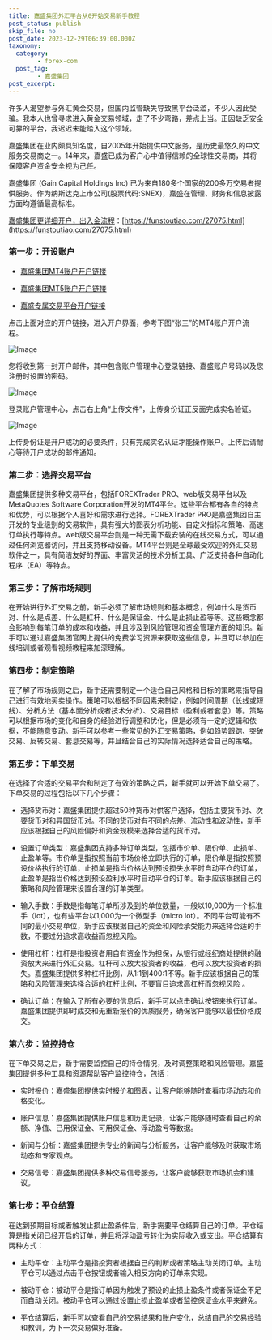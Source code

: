 ```yaml
---
title: 嘉盛集团外汇平台从0开始交易新手教程
post_status: publish
skip_file: no
post_date: 2023-12-29T06:39:00.000Z
taxonomy:
  category:
        - forex-com
  post_tag:
        - 嘉盛集团
post_excerpt: 
---
```

许多人渴望参与外汇黄金交易，但国内监管缺失导致黑平台泛滥，不少人因此受骗。我本人也曾寻求进入黄金交易领域，走了不少弯路，差点上当。正因缺乏安全可靠的平台，我迟迟未能踏入这个领域。

嘉盛集团在业内颇具知名度，自2005年开始提供中文服务，是历史最悠久的中文服务交易商之一。14年来，嘉盛已成为客户心中值得信赖的全球性交易商，其将保障客户资金安全视为己任。

嘉盛集团 (Gain Capital Holdings Inc) 已为来自180多个国家的200多万交易者提供服务。作为纳斯达克上市公司(股票代码:SNEX)，嘉盛在管理、财务和信息披露方面均遵循最高标准。

[嘉盛集团更详细开户，出入金流程](https://funstoutiao.com/27075.html)：[https://funstoutiao.com/27075.html](https://funstoutiao.com/27075.html)

### 第一步：开设账户

* [嘉盛集团MT4账户开户链接](https://s.ssgg.net/jsmt4)

* [嘉盛集团MT5账户开户链接](https://s.ssgg.net/jsmt5)

* [嘉盛专属交易平台开户链接](https://s.ssgg.net/js)

点击上面对应的开户链接，进入开户界面，参考下图“张三”的MT4账户开户流程。

![Image](https://prod-files-secure.s3.us-west-2.amazonaws.com/39ed1227-6d7d-4570-be36-9ccd4a2c4241/7a167aea-686b-400d-af59-4e18eb607a40/640.png?X-Amz-Algorithm=AWS4-HMAC-SHA256&X-Amz-Content-Sha256=UNSIGNED-PAYLOAD&X-Amz-Credential=ASIAZI2LB466XTBDSOWV%2F20250408%2Fus-west-2%2Fs3%2Faws4_request&X-Amz-Date=20250408T041309Z&X-Amz-Expires=3600&X-Amz-Security-Token=IQoJb3JpZ2luX2VjEPT%2F%2F%2F%2F%2F%2F%2F%2F%2F%2FwEaCXVzLXdlc3QtMiJGMEQCIAxfZ55ISxAjz0pdX1o3gqIVhBY2T91cmjOEK3Mo9j%2BAAiB5k61SROzVhQVxmFKzlP0KKmKLCwcCf8sLxmBfY5b8vSr%2FAwhtEAAaDDYzNzQyMzE4MzgwNSIMKjRjALUPI1gnMp6EKtwD%2B%2FeYPsrw6ysnGLy9EVX71%2Bww4z04OmX9aZKl1jI9%2F5Pjfhp2MXGzWuYUZYeCfRAmGmJMe7nN%2BCp1IBjWPhB6nIQOzw1U0vY%2B6b0ZPJWfa1ZUPr0qIVBZyEf8cbKh5KKZZz%2FzPPnEL8po4SUtIj4OIfakwMFeWPx348SzyN75LEBdAA8oKXIXaWe7JyWLOZ9FFfSHrhIr3MzlXBqFqQcabLGahEz0%2BuYl%2BO4KiJhkAtHUB7S1wgXOfzVTqcBwtlGBQbCCI1hSX7AcadHdkqdeQsM7nmbxXtlMSGbRAmq0jGoaBHYj9Lt9rUQS9CB3YTpsw3xWytdVdOk38Fwur3ij0o89%2BFnji2LWyMaqjf8zHdkrBkGp8cmCnlyaMbcVwIPla%2BuJ2pKBZO6y9FUd5C76E3kSCJD40NeEtrNCioR0Vj0G1eFMzAztY0AyJaYsO%2BGksRhOergd1FzzkZ3v84rTToSWvK1ksIHUOpjUs8BH3xto35VxjlCfxXTkeXlePJFZ0C8Q2G4FftuWmKug6fYkOOtGB65q%2BEvqKU2h7dZILOUl%2FDoWnxE8%2Ftu8sFGrxRVyQ%2BC7QOfENH1KyQf5gHPF%2BuYaApt8%2FQzVzuFjOFn5LhDpF5cK7rnVoXJhXJ0wzLfSvwY6pgHTtgE3NGVlhdh1ffcPZjSIIauD%2BEsgyvNawyWDHjGEboots%2BwqTYE39TjP%2Bm1x5Z%2BFBBNusBWq7EgT5qNoHfYN3arV9oKcRZM6Q57Z4oOv%2FwmPST3dHosYkJPM%2FDUPJiO6LS514Ixqu%2BDjRf134ztBS%2FleCMVu5DTbS0gnCF9NYUQuWmcIBDt8rrT0yT47nJJQ30BhO7oXowNpCxoclchXoLrzHffC&X-Amz-Signature=a0c35e06f0a7977161b31e9e08fb7f8627d88649a707bb1aae2ad9da12944d48&X-Amz-SignedHeaders=host&x-id=GetObject)

您将收到第一封开户邮件，其中包含账户管理中心登录链接、嘉盛账户号码以及您注册时设置的密码。

![Image](https://prod-files-secure.s3.us-west-2.amazonaws.com/39ed1227-6d7d-4570-be36-9ccd4a2c4241/eaa1c6b3-2877-4284-a0e1-530e222c27fb/image.png?X-Amz-Algorithm=AWS4-HMAC-SHA256&X-Amz-Content-Sha256=UNSIGNED-PAYLOAD&X-Amz-Credential=ASIAZI2LB466XTBDSOWV%2F20250408%2Fus-west-2%2Fs3%2Faws4_request&X-Amz-Date=20250408T041309Z&X-Amz-Expires=3600&X-Amz-Security-Token=IQoJb3JpZ2luX2VjEPT%2F%2F%2F%2F%2F%2F%2F%2F%2F%2FwEaCXVzLXdlc3QtMiJGMEQCIAxfZ55ISxAjz0pdX1o3gqIVhBY2T91cmjOEK3Mo9j%2BAAiB5k61SROzVhQVxmFKzlP0KKmKLCwcCf8sLxmBfY5b8vSr%2FAwhtEAAaDDYzNzQyMzE4MzgwNSIMKjRjALUPI1gnMp6EKtwD%2B%2FeYPsrw6ysnGLy9EVX71%2Bww4z04OmX9aZKl1jI9%2F5Pjfhp2MXGzWuYUZYeCfRAmGmJMe7nN%2BCp1IBjWPhB6nIQOzw1U0vY%2B6b0ZPJWfa1ZUPr0qIVBZyEf8cbKh5KKZZz%2FzPPnEL8po4SUtIj4OIfakwMFeWPx348SzyN75LEBdAA8oKXIXaWe7JyWLOZ9FFfSHrhIr3MzlXBqFqQcabLGahEz0%2BuYl%2BO4KiJhkAtHUB7S1wgXOfzVTqcBwtlGBQbCCI1hSX7AcadHdkqdeQsM7nmbxXtlMSGbRAmq0jGoaBHYj9Lt9rUQS9CB3YTpsw3xWytdVdOk38Fwur3ij0o89%2BFnji2LWyMaqjf8zHdkrBkGp8cmCnlyaMbcVwIPla%2BuJ2pKBZO6y9FUd5C76E3kSCJD40NeEtrNCioR0Vj0G1eFMzAztY0AyJaYsO%2BGksRhOergd1FzzkZ3v84rTToSWvK1ksIHUOpjUs8BH3xto35VxjlCfxXTkeXlePJFZ0C8Q2G4FftuWmKug6fYkOOtGB65q%2BEvqKU2h7dZILOUl%2FDoWnxE8%2Ftu8sFGrxRVyQ%2BC7QOfENH1KyQf5gHPF%2BuYaApt8%2FQzVzuFjOFn5LhDpF5cK7rnVoXJhXJ0wzLfSvwY6pgHTtgE3NGVlhdh1ffcPZjSIIauD%2BEsgyvNawyWDHjGEboots%2BwqTYE39TjP%2Bm1x5Z%2BFBBNusBWq7EgT5qNoHfYN3arV9oKcRZM6Q57Z4oOv%2FwmPST3dHosYkJPM%2FDUPJiO6LS514Ixqu%2BDjRf134ztBS%2FleCMVu5DTbS0gnCF9NYUQuWmcIBDt8rrT0yT47nJJQ30BhO7oXowNpCxoclchXoLrzHffC&X-Amz-Signature=f7d2c993804ee71fc19296c92c29fd9a0e065b5f500ce2229fa890d8ca237618&X-Amz-SignedHeaders=host&x-id=GetObject)

登录账户管理中心，点击右上角“上传文件”，上传身份证正反面完成实名验证。

![Image](https://prod-files-secure.s3.us-west-2.amazonaws.com/39ed1227-6d7d-4570-be36-9ccd4a2c4241/54090639-09fc-46b4-a135-e0289f707147/image.png?X-Amz-Algorithm=AWS4-HMAC-SHA256&X-Amz-Content-Sha256=UNSIGNED-PAYLOAD&X-Amz-Credential=ASIAZI2LB466XTBDSOWV%2F20250408%2Fus-west-2%2Fs3%2Faws4_request&X-Amz-Date=20250408T041309Z&X-Amz-Expires=3600&X-Amz-Security-Token=IQoJb3JpZ2luX2VjEPT%2F%2F%2F%2F%2F%2F%2F%2F%2F%2FwEaCXVzLXdlc3QtMiJGMEQCIAxfZ55ISxAjz0pdX1o3gqIVhBY2T91cmjOEK3Mo9j%2BAAiB5k61SROzVhQVxmFKzlP0KKmKLCwcCf8sLxmBfY5b8vSr%2FAwhtEAAaDDYzNzQyMzE4MzgwNSIMKjRjALUPI1gnMp6EKtwD%2B%2FeYPsrw6ysnGLy9EVX71%2Bww4z04OmX9aZKl1jI9%2F5Pjfhp2MXGzWuYUZYeCfRAmGmJMe7nN%2BCp1IBjWPhB6nIQOzw1U0vY%2B6b0ZPJWfa1ZUPr0qIVBZyEf8cbKh5KKZZz%2FzPPnEL8po4SUtIj4OIfakwMFeWPx348SzyN75LEBdAA8oKXIXaWe7JyWLOZ9FFfSHrhIr3MzlXBqFqQcabLGahEz0%2BuYl%2BO4KiJhkAtHUB7S1wgXOfzVTqcBwtlGBQbCCI1hSX7AcadHdkqdeQsM7nmbxXtlMSGbRAmq0jGoaBHYj9Lt9rUQS9CB3YTpsw3xWytdVdOk38Fwur3ij0o89%2BFnji2LWyMaqjf8zHdkrBkGp8cmCnlyaMbcVwIPla%2BuJ2pKBZO6y9FUd5C76E3kSCJD40NeEtrNCioR0Vj0G1eFMzAztY0AyJaYsO%2BGksRhOergd1FzzkZ3v84rTToSWvK1ksIHUOpjUs8BH3xto35VxjlCfxXTkeXlePJFZ0C8Q2G4FftuWmKug6fYkOOtGB65q%2BEvqKU2h7dZILOUl%2FDoWnxE8%2Ftu8sFGrxRVyQ%2BC7QOfENH1KyQf5gHPF%2BuYaApt8%2FQzVzuFjOFn5LhDpF5cK7rnVoXJhXJ0wzLfSvwY6pgHTtgE3NGVlhdh1ffcPZjSIIauD%2BEsgyvNawyWDHjGEboots%2BwqTYE39TjP%2Bm1x5Z%2BFBBNusBWq7EgT5qNoHfYN3arV9oKcRZM6Q57Z4oOv%2FwmPST3dHosYkJPM%2FDUPJiO6LS514Ixqu%2BDjRf134ztBS%2FleCMVu5DTbS0gnCF9NYUQuWmcIBDt8rrT0yT47nJJQ30BhO7oXowNpCxoclchXoLrzHffC&X-Amz-Signature=8e717152fa2db2f734239084011d23fa765d073722dea125184ebd2099947d55&X-Amz-SignedHeaders=host&x-id=GetObject)

上传身份证是开户成功的必要条件，只有完成实名认证才能操作账户。上传后请耐心等待开户成功的邮件通知。

### 第二步：选择交易平台

嘉盛集团提供多种交易平台，包括FOREXTrader PRO、web版交易平台以及MetaQuotes Software Corporation开发的MT4平台。这些平台都有各自的特点和优势，可以根据个人喜好和需求进行选择。FOREXTrader PRO是嘉盛集团自主开发的专业级别的交易软件，具有强大的图表分析功能、自定义指标和策略、高速订单执行等特点。web版交易平台则是一种无需下载安装的在线交易方式，可以通过任何浏览器访问，并且支持移动设备。MT4平台则是全球最受欢迎的外汇交易软件之一，具有简洁友好的界面、丰富灵活的技术分析工具、广泛支持各种自动化程序（EA）等特点。

### 第三步：了解市场规则

在开始进行外汇交易之前，新手必须了解市场规则和基本概念，例如什么是货币对、什么是点差、什么是杠杆、什么是保证金、什么是止损止盈等等。这些概念都会影响到每笔订单的成本和收益，并且涉及到风险管理和资金管理方面的知识。新手可以通过嘉盛集团官网上提供的免费学习资源来获取这些信息，并且可以参加在线培训或者观看视频教程来加深理解。

### 第四步：制定策略

在了解了市场规则之后，新手还需要制定一个适合自己风格和目标的策略来指导自己进行有效地买卖操作。策略可以根据不同因素来制定，例如时间周期（长线或短线）、分析方法（基本面分析或者技术分析）、交易目标（盈利或者套息）等。策略可以根据市场的变化和自身的经验进行调整和优化，但是必须有一定的逻辑和依据，不能随意变动。新手可以参考一些常见的外汇交易策略，例如趋势跟踪、突破交易、反转交易、套息交易等，并且结合自己的实际情况选择适合自己的策略。

### 第五步：下单交易

在选择了合适的交易平台和制定了有效的策略之后，新手就可以开始下单交易了。下单交易的过程包括以下几个步骤：

* 选择货币对：嘉盛集团提供超过50种货币对供客户选择，包括主要货币对、次要货币对和异国货币对。不同的货币对有不同的点差、流动性和波动性，新手应该根据自己的风险偏好和资金规模来选择合适的货币对。

* 设置订单类型：嘉盛集团支持多种订单类型，包括市价单、限价单、止损单、止盈单等。市价单是指按照当前市场价格立即执行的订单，限价单是指按照预设价格执行的订单，止损单是指当价格达到预设损失水平时自动平仓的订单，止盈单是指当价格达到预设盈利水平时自动平仓的订单。新手应该根据自己的策略和风险管理来设置合理的订单类型。

* 输入手数：手数是指每笔订单所涉及到的单位数量，一般以10,000为一个标准手（lot），也有些平台以1,000为一个微型手（micro lot）。不同平台可能有不同的最小交易单位，新手应该根据自己的资金和风险承受能力来选择合适的手数，不要过分追求高收益而忽视风险。

* 使用杠杆：杠杆是指投资者用自有资金作为担保，从银行或经纪商处提供的融资放大来进行外汇交易。杠杆可以放大投资者的收益，也可以放大投资者的损失。嘉盛集团提供多种杠杆比例，从1:1到400:1不等。新手应该根据自己的策略和风险管理来选择合适的杠杆比例，不要盲目追求高杠杆而忽视风险 。

* 确认订单：在输入了所有必要的信息后，新手可以点击确认按钮来执行订单。嘉盛集团提供即时成交和无重新报价的优质服务，确保客户能够以最佳价格成交。

### 第六步：监控持仓

在下单交易之后，新手需要监控自己的持仓情况，及时调整策略和风险管理。嘉盛集团提供多种工具和资源帮助客户监控持仓，包括：

* 实时报价：嘉盛集团提供实时报价和图表，让客户能够随时查看市场动态和价格变化。

* 账户信息：嘉盛集团提供账户信息和历史记录，让客户能够随时查看自己的余额、净值、已用保证金、可用保证金、浮动盈亏等数据。

* 新闻与分析：嘉盛集团提供专业的新闻与分析服务，让客户能够及时获取市场动态和专家观点。

* 交易信号：嘉盛集团提供多种交易信号服务，让客户能够获取市场机会和建议。

### 第七步：平仓结算

在达到预期目标或者触发止损止盈条件后，新手需要平仓结算自己的订单。平仓结算是指关闭已经开启的订单，并且将浮动盈亏转化为实际收入或支出。平仓结算有两种方式：

* 主动平仓：主动平仓是指投资者根据自己的判断或者策略主动关闭订单。主动平仓可以通过点击平仓按钮或者输入相反方向的订单来实现。

* 被动平仓：被动平仓是指订单因为触发了预设的止损止盈条件或者保证金不足而自动关闭。被动平仓可以通过设置止损止盈单或者监控保证金水平来避免。

* 平仓结算后，新手可以查看自己的交易结果和账户变化，总结自己的交易经验和教训，为下一次交易做好准备。